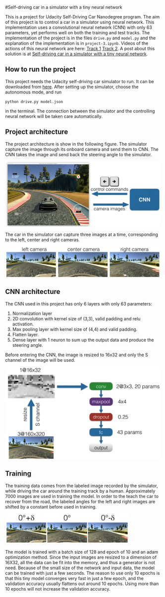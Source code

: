 #Self-driving car in a simulator with a tiny neural network

This is a project for Udacity Self-Driving Car Nanodegree program. The aim of this project is to control a car in a simulator using neural network. This implementation uses a convolutional neural network (CNN) with only 63 parameters, yet performs well on both the training and test tracks. The implementation of the project is in the files `drive.py` and `model.py` and the explanation of the implementation is in `project-3.ipynb`. Videos of the actions of this neural network are here: [Track 1](https://www.youtube.com/watch?v=AFHtBDaqQqk) [Track 2](https://www.youtube.com/watch?v=Emzy_Phz43g). A post about this solution is at [Self-driving car in a simulator with a tiny neural network](https://medium.com/@xslittlegrass/self-driving-car-in-a-simulator-with-a-tiny-neural-network-13d33b871234#.outp5gx7f).

## How to run the project

This project needs the Udacity self-driving car simulator to run. It can be downloaded from [here](https://github.com/udacity/self-driving-car-sim). After setting up the simulator, choose the autonomous mode, and run

```
python drive.py model.json
```
in the terminal. The connection between the simulator and the controlling neural network will be taken care automatically.

## Project architecture

The project architecture is show in the following figure. The simulator capture the image through its onboard camera and send them to CNN. The CNN takes the image and send back the steering angle to the simulator.

<img src=./images/architecture.png width=500>

The car in the simulator can capture three images at a time, corresponding to the left, center and right cameras.

<img src=./images/camera_images.png width=500>

## CNN architecture

The CNN used in this project has only 6 layers with only 63 parameters:

 1. Normalization layer
 2. 2D convolution with kernel size of (3,3), valid padding and relu activation.
 3. Max pooling layer with kernel size of (4,4) and valid padding.
 4. Flatten layer.
 6. Dense layer with 1 neuron to sum up the output data and produce the steering angle.

Before entering the CNN, the image is resized to 16x32 and only the S channel of the image will be used.

<img src=./images/CNN_model.png width=500>

## Training

The training data comes from the labeled image recorded by the simulator, while driving the car around the training track by a human. Approximately 7000 images are used in training the model. In order to the teach the car to recover from the road, the labeled angles for the left and right images are shifted by a constant before used in training.

<img src=./images/shift_angle.png width=400>

The model is trained with a batch size of 128 and epoch of 10 and an adam optimization method. Since the input images are resized to a dimension of 16X32, all the data can be fit into the memory, and thus a generator is not need. Because of the small size of the network and input data, the model can be trained with just a few seconds. The reason to use only 10 epochs is that this tiny model converges very fast in just a few epoch, and the validation accuracy usually flattens out around 10 epochs. Using more than 10 epochs will not increase the validation accuracy.


